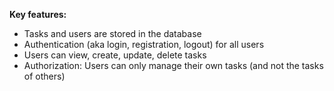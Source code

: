 **Key features:**

- Tasks and users are stored in the database
- Authentication (aka login, registration, logout) for all users
- Users can view, create, update, delete tasks
- Authorization: Users can only manage their own tasks (and not the tasks of others)

